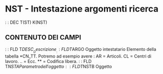 # NST - Intestazione argomenti ricerca
 :  : DEC T(ST) K(NST)
## CONTENUTO DEI CAMPI
 :  : FLD T$DESC __Descrizione__
 :  : FLD T$ARGO Oggetto intestatario
Elemento della tabella *CN_TT.
Potremo ad esempio avere : 
AR = Articoli.
CL = Centri di lavoro.
.. = Ecc.
** = Codifica libera.
 :  : FLD T$NSTA Parametro dell'oggetto
 :  : FLD T$NSTB Oggetto
